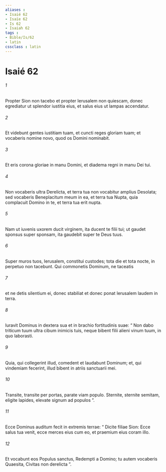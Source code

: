 ```yaml
---
aliases : 
- Isaié 62
- Isaïe 62
- Is 62
- Isaiah 62
tags : 
- Bible/Is/62
- latin
cssclass : latin
---
```


# Isaié 62

###### 1
Propter Sion non tacebo et propter Ierusalem non quiescam, donec egrediatur ut splendor iustitia eius, et salus eius ut lampas accendatur.
###### 2
Et videbunt gentes iustitiam tuam, et cuncti reges gloriam tuam; et vocaberis nomine novo, quod os Domini nominabit.
###### 3
Et eris corona gloriae in manu Domini, et diadema regni in manu Dei tui.
###### 4
Non vocaberis ultra Derelicta, et terra tua non vocabitur amplius Desolata; sed vocaberis Beneplacitum meum in ea, et terra tua Nupta, quia complacuit Domino in te, et terra tua erit nupta.
###### 5
Nam ut iuvenis uxorem ducit virginem, ita ducent te filii tui; ut gaudet sponsus super sponsam, ita gaudebit super te Deus tuus.
###### 6
Super muros tuos, Ierusalem, constitui custodes; tota die et tota nocte, in perpetuo non tacebunt. Qui commonetis Dominum, ne taceatis
###### 7
et ne detis silentium ei, donec stabiliat et donec ponat Ierusalem laudem in terra.
###### 8
Iuravit Dominus in dextera sua et in brachio fortitudinis suae: “ Non dabo triticum tuum ultra cibum inimicis tuis, neque bibent filii alieni vinum tuum, in quo laborasti.
###### 9
Quia, qui collegerint illud, comedent et laudabunt Dominum; et, qui vindemiam fecerint, illud bibent in atriis sanctuarii mei.
###### 10
Transite, transite per portas, parate viam populo. Sternite, sternite semitam, eligite lapides, elevate signum ad populos ”.
###### 11
Ecce Dominus auditum fecit in extremis terrae: “ Dicite filiae Sion: Ecce salus tua venit, ecce merces eius cum eo, et praemium eius coram illo.
###### 12
Et vocabunt eos Populus sanctus, Redempti a Domino; tu autem vocaberis Quaesita, Civitas non derelicta ”.
